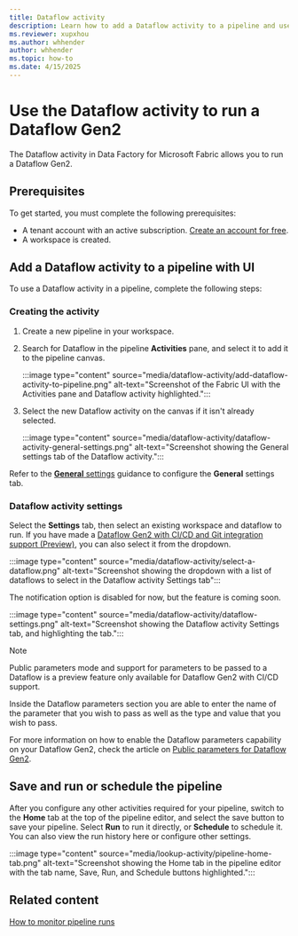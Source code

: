 ```yaml
---
title: Dataflow activity
description: Learn how to add a Dataflow activity to a pipeline and use it to run a Dataflow Gen2.
ms.reviewer: xupxhou
ms.author: whhender
author: whhender
ms.topic: how-to
ms.date: 4/15/2025
---
```


# Use the Dataflow activity to run a Dataflow Gen2

The Dataflow activity in Data Factory for Microsoft Fabric allows you to run a Dataflow Gen2.

## Prerequisites

To get started, you must complete the following prerequisites:

- A tenant account with an active subscription. [Create an account for free](../fundamentals/fabric-trial.md).
- A workspace is created.

## Add a Dataflow activity to a pipeline with UI

To use a Dataflow activity in a pipeline, complete the following steps:

### Creating the activity

1. Create a new pipeline in your workspace.
1. Search for Dataflow in the pipeline **Activities** pane, and select it to add it to the pipeline canvas.

   :::image type="content" source="media/dataflow-activity/add-dataflow-activity-to-pipeline.png" alt-text="Screenshot of the Fabric UI with the Activities pane and Dataflow activity highlighted.":::

1. Select the new Dataflow activity on the canvas if it isn't already selected.

   :::image type="content" source="media/dataflow-activity/dataflow-activity-general-settings.png" alt-text="Screenshot showing the General settings tab of the Dataflow activity.":::

Refer to the [**General** settings](activity-overview.md#general-settings) guidance to configure the **General** settings tab.

### Dataflow activity settings

Select the **Settings** tab, then select an existing workspace and dataflow to run. If you have made a [Dataflow Gen2 with CI/CD and Git integration support (Preview)](dataflow-gen2-cicd-and-git-integration.md), you can also select it from the dropdown. 

   :::image type="content" source="media/dataflow-activity/select-a-dataflow.png" alt-text="Screenshot showing the dropdown with a list of dataflows to select in the Dataflow activity Settings tab":::

The notification option is disabled for now, but the feature is coming soon.

   :::image type="content" source="media/dataflow-activity/dataflow-settings.png" alt-text="Screenshot showing the Dataflow activity Settings tab, and highlighting the tab.":::

>[!NOTE]
>Public parameters mode and support for parameters to be passed to a Dataflow is a preview feature only available for Dataflow Gen2 with CI/CD support.

Inside the Dataflow parameters section you are able to enter the name of the parameter that you wish to pass as well as the type and value that you wish to pass.

For more information on how to enable the Dataflow parameters capability on your Dataflow Gen2, check the article on [Public parameters for Dataflow Gen2](dataflow-parameters.md).

## Save and run or schedule the pipeline

After you configure any other activities required for your pipeline, switch to the **Home** tab at the top of the pipeline editor, and select the save button to save your pipeline. Select **Run** to run it directly, or **Schedule** to schedule it. You can also view the run history here or configure other settings.

:::image type="content" source="media/lookup-activity/pipeline-home-tab.png" alt-text="Screenshot showing the Home tab in the pipeline editor with the tab name, Save, Run, and Schedule buttons highlighted.":::

## Related content

[How to monitor pipeline runs](monitor-pipeline-runs.md)
